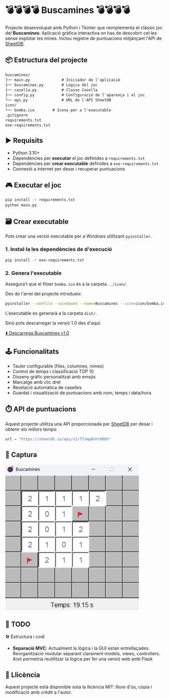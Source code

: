 # 💣💣💣💣 Buscamines 💣💣💣💣

Projecte desenvolupat amb Python i Tkinter que reimplementa el clàssic joc del **Buscamines**:
Aplicació gràfica interactiva on has de descobrir cel·les sense explotar les mines.
Inclou registre de puntuacions mitjançant l'API de [SheetDB](https://sheetdb.io).

## 📦 Estructura del projecte

```
buscamines/
├── main.py              # Iniciador de l'aplicació
├── buscamines.py        # Lògica del joc
├── casella.py           # Classe Casella
├── config.py            # Configuració de l'aparença i el joc
└── api.py               # URL de l'API SheetDB
icon/
└── bomba.ico        # Icona per a l'executable
.gitignore
requirements.txt
exe-requirements.txt
```

## ▶️ Requisits

- Python 3.10+
- Dependències per **executar** el joc definides a `requirements.txt`
- Dependències per **crear executable** definides a `exe-requirements.txt`
- Connexió a internet per desar i recuperar puntuacions

## 🎮 Executar el joc

```bash
pip install -r requirements.txt
python main.py
```

## 🗃️ Crear executable

Pots crear una versió executable per a Windows utilitzant `pyinstaller`.

### 1. Instal·la les dependències de d'execució

```bash
pip install -r exe-requirements.txt
```

### 2. Genera l'executable

Assegura’t que el fitxer `bomba.ico` és a la carpeta `../icon/`.

Des de l'arrel del projecte introdueix:

```bash
pyinstaller --onefile --windowed --name=Buscamines --icon=icon/bomba.ico --add-data "icon/bomba.ico;icon" buscamines/main.py
```

L'executable es generarà a la carpeta `dist/`.

Sinó pots descarregar la versió 1.0 des d'aquí:

[⬇️ Descarrega Buscamines v1.0](https://github.com/xbaubes/Buscamines/releases/download/v1.0/Buscamines.exe)

## 🕹️ Funcionalitats

- Tauler configurable (files, columnes, mines)
- Control de temps i classificació TOP 10
- Disseny gràfic personalitzat amb emojis
- Marcatge amb clic dret
- Revelació automàtica de caselles
- Guardat i visualització de puntuacions amb nom, temps i data/hora

## ⏱️ API de puntuacions

Aquest projecte utilitza una API proporcionada per [SheetDB](https://sheetdb.io) per desar i obtenir els millors temps:

```python
url = "https://sheetdb.io/api/v1/77zmp0nhr00bh"
```

## 📸 Captura

![Captura del joc](GUI.png)

## 🚧 TODO

🛠️ Estructura i codi

- **Separació MVC**: Actualment la lògica i la GUI estan entrellaçades. Reorganització modular separant clarament models, views, controllers. Això permetria reutilitzar la lògica per fer una versió web amb Flask

## 📝 Llicència

Aquest projecte està disponible sota la llicència MIT: lliure d'ús, còpia i modificació amb crèdit a l'autor.
